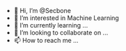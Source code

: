 - 👋 Hi, I’m @Secbone
- 👀 I’m interested in Machine Learning
- 🌱 I’m currently learning ...
- 💞️ I’m looking to collaborate on ...
- 📫 How to reach me ...

<!---
Secbone/Secbone is a ✨ special ✨ repository because its `README.md` (this file) appears on your GitHub profile.
You can click the Preview link to take a look at your changes.
--->
